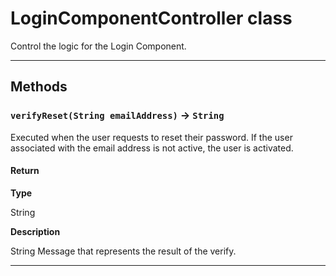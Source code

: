 # LoginComponentController class

Control the logic for the Login Component.

---
## Methods
### `verifyReset(String emailAddress)` → `String`

Executed when the user requests to reset their password. If the user associated with the email address is not active, the user is activated.

#### Return

**Type**

String

**Description**

String Message that represents the result of the verify.

---
